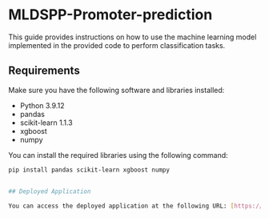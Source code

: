 # MLDSPP-Promoter-prediction
This guide provides instructions on how to use the machine learning model implemented in the provided code to perform classification tasks.

## Requirements

Make sure you have the following software and libraries installed:

- Python 3.9.12
- pandas 
- scikit-learn 1.1.3
- xgboost
- numpy

You can install the required libraries using the following command:

```bash
pip install pandas scikit-learn xgboost numpy


## Deployed Application

You can access the deployed application at the following URL: [https://mldspp-app-promoter.streamlit.app/](https://mldspp-app-promoter.streamlit.app/)

